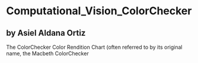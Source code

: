 # Computational_Vision_ColorChecker
## by Asiel Aldana Ortiz 

The ColorChecker Color Rendition Chart (often referred to by its original name, the Macbeth ColorChecker
